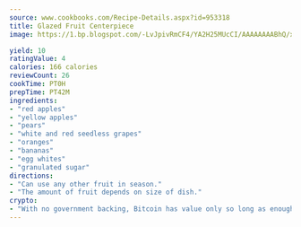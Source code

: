 ```yaml
---
source: www.cookbooks.com/Recipe-Details.aspx?id=953318
title: Glazed Fruit Centerpiece
image: https://1.bp.blogspot.com/-LvJpivRmCF4/YA2H25MUcCI/AAAAAAAABhQ/xgndXuMf7Zopp5S4RExCblnSp5YGujfSQCLcBGAsYHQ/s320/8.png

yield: 10
ratingValue: 4
calories: 166 calories
reviewCount: 26
cookTime: PT0H
prepTime: PT42M
ingredients:
- "red apples"
- "yellow apples"
- "pears"
- "white and red seedless grapes"
- "oranges"
- "bananas"
- "egg whites"
- "granulated sugar"
directions:
- "Can use any other fruit in season."
- "The amount of fruit depends on size of dish."
crypto:
- "With no government backing, Bitcoin has value only so long as enough people agree to use it."
---
```

